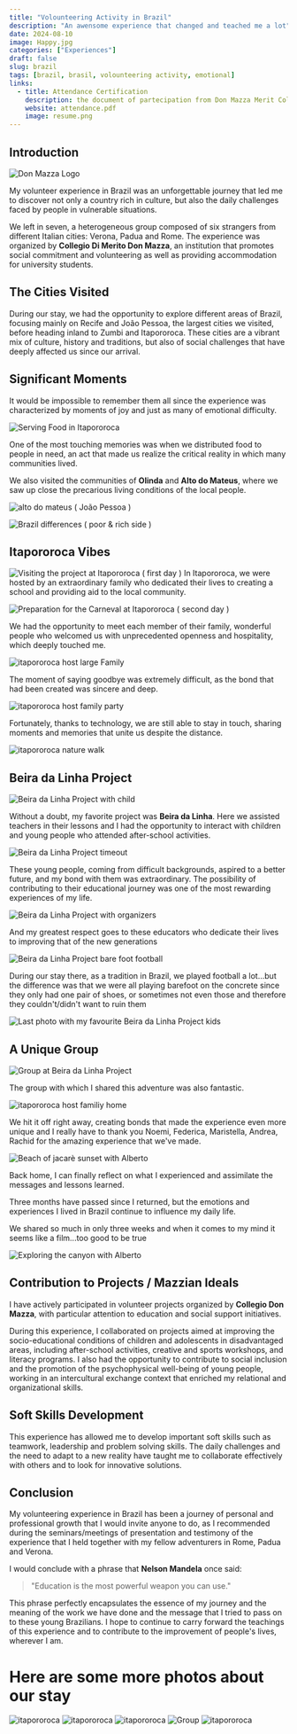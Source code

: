 ```yaml
---
title: "Volounteering Activity in Brazil"
description: "An awensome experience that changed and teached me a lot"
date: 2024-08-10
image: Happy.jpg
categories: ["Experiences"]
draft: false
slug: brazil
tags: [brazil, brasil, volounteering activity, emotional]
links:
  - title: Attendance Certification
    description: the document of partecipation from Don Mazza Merit College
    website: attendance.pdf
    image: resume.png
---
```


## Introduction

![Don Mazza Logo](don-mazza-pia.jpg)

My volunteer experience in Brazil was an unforgettable journey that led me to discover not only a country rich in culture, but also the daily challenges faced by people in vulnerable situations.

We left in seven, a heterogeneous group composed of six strangers from different Italian cities: Verona, Padua and Rome. The experience was organized by **Collegio Di Merito Don Mazza**, an institution that promotes social commitment and volunteering as well as providing accommodation for university students.

## The Cities Visited

During our stay, we had the opportunity to explore different areas of Brazil, focusing mainly on Recife and João Pessoa, the largest cities we visited, before heading inland to Zumbi and Itapororoca. These cities are a vibrant mix of culture, history and traditions, but also of social challenges that have deeply affected us since our arrival.

## Significant Moments

It would be impossible to remember them all since the experience was characterized by moments of joy and just as many of emotional difficulty.

![Serving Food in Itapororoca](food.jpeg)

One of the most touching memories was when we distributed food to people in need, an act that made us realize the critical reality in which many communities lived.

We also visited the communities of **Olinda** and **Alto do Mateus**, where we saw up close the precarious living conditions of the local people.

![alto do mateus ( João Pessoa )](1.png)

![Brazil differences ( poor & rich side )](2.png)

## Itapororoca Vibes

![Visiting the project at Itapororoca ( first day )](escola.JPG)
In Itapororoca, we were hosted by an extraordinary family who dedicated their lives to creating a school and providing aid to the local community. 

![Preparation for the Carneval at Itapororoca ( second day )](itapororoca.jpeg)

We had the opportunity to meet each member of their family, wonderful people who welcomed us with unprecedented openness and hospitality, which deeply touched me. 


![itapororoca host large Family](itapororoca.JPG)

The moment of saying goodbye was extremely difficult, as the bond that had been created was sincere and deep. 

![itapororoca host family party](itapororocaFamily.jpeg)

Fortunately, thanks to technology, we are still able to stay in touch, sharing moments and memories that unite us despite the distance.

![itapororoca nature walk](triglia.JPG)

## Beira da Linha Project

![Beira da Linha Project with child](beiraTogether.jpeg)

Without a doubt, my favorite project was **Beira da Linha**. Here we assisted teachers in their lessons and I had the opportunity to interact with children and young people who attended after-school activities. 

![Beira da Linha Project timeout](beihra.jpeg)

These young people, coming from difficult backgrounds, aspired to a better future, and my bond with them was extraordinary. The possibility of contributing to their educational journey was one of the most rewarding experiences of my life.

![Beira da Linha Project with organizers](organizers.jpeg)

And my greatest respect goes to these educators who dedicate their lives to improving that of the new generations

![Beira da Linha Project bare foot football](Football.JPG)

During our stay there, as a tradition in Brazil, we played football a lot...but the difference was that we were all playing barefoot on the concrete since they only had one pair of shoes, or sometimes not even those and therefore they couldn't/didn't want to ruin them

![Last photo with my favourite Beira da Linha Project kids](boys.jpeg)

## A Unique Group

![Group at Beira da Linha Project ](all.jpeg)

The group with which I shared this adventure was also fantastic. 

![itapororoca host familiy home](house.jpeg)

We hit it off right away, creating bonds that made the experience even more unique and I really have to thank you Noemi, Federica, Maristella, Andrea, Rachid for the amazing experience that we've made. 

![Beach of jacarè sunset with Alberto](praia.JPG)

Back home, I can finally reflect on what I experienced and assimilate the messages and lessons learned. 

Three months have passed since I returned, but the emotions and experiences I lived in Brazil continue to influence my daily life.

We shared so much in only three weeks and when it comes to my mind it seems like a film...too good to be true

![Exploring the canyon with Alberto](canyon.jpeg)


## Contribution to Projects / Mazzian Ideals

I have actively participated in volunteer projects organized by **Collegio Don Mazza**, with particular attention to education and social support initiatives.

During this experience, I collaborated on projects aimed at improving the socio-educational conditions of children and adolescents in disadvantaged areas, including after-school activities, creative and sports workshops, and literacy programs. I also had the opportunity to contribute to social inclusion and the promotion of the psychophysical well-being of young people, working in an intercultural exchange context that enriched my relational and organizational skills.

## Soft Skills Development

This experience has allowed me to develop important soft skills such as teamwork, leadership and problem solving skills. The daily challenges and the need to adapt to a new reality have taught me to collaborate effectively with others and to look for innovative solutions.

## Conclusion

My volunteering experience in Brazil has been a journey of personal and professional growth that I would invite anyone to do, as I recommended during the seminars/meetings of presentation and testimony of the experience that I held together with my fellow adventurers in Rome, Padua and Verona.

I would conclude with a phrase that **Nelson Mandela** once said:

> "Education is the most powerful weapon you can use."

This phrase perfectly encapsulates the essence of my journey and the meaning of the work we have done and the message that I tried to pass on to these young Brazilians. I hope to continue to carry forward the teachings of this experience and to contribute to the improvement of people's lives, wherever I am.


# Here are some more photos about our stay
![itapororoca](visit.jpeg)
![itapororoca](wow.jpeg)
![itapororoca](asilo.jpeg)
![Group](1school.jpeg)
![itapororoca](school.JPG)